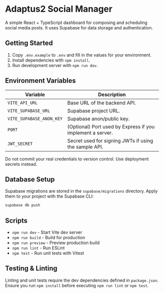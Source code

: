 # Adaptus2 Social Manager

A simple React + TypeScript dashboard for composing and scheduling social media posts. It uses Supabase for data storage and authentication.

## Getting Started

1. Copy `.env.example` to `.env` and fill in the values for your environment.
2. Install dependencies with `npm install`.
3. Run development server with `npm run dev`.

## Environment Variables

| Variable | Description |
| -------- | ----------- |
| `VITE_API_URL` | Base URL of the backend API. |
| `VITE_SUPABASE_URL` | Supabase project URL. |
| `VITE_SUPABASE_ANON_KEY` | Supabase anon/public key. |
| `PORT` | (Optional) Port used by Express if you implement a server. |
| `JWT_SECRET` | Secret used for signing JWTs if using the sample API. |

Do not commit your real credentials to version control. Use deployment secrets instead.

## Database Setup

Supabase migrations are stored in the `supabase/migrations` directory. Apply them to your project with the Supabase CLI:

```bash
supabase db push
```

## Scripts

- `npm run dev` - Start Vite dev server
- `npm run build` - Build for production
- `npm run preview` - Preview production build
- `npm run lint` - Run ESLint
- `npm test` - Run unit tests with Vitest

## Testing & Linting

Linting and unit tests require the dev dependencies defined in `package.json`. Ensure you run `npm install` before executing `npm run lint` or `npm test`.


